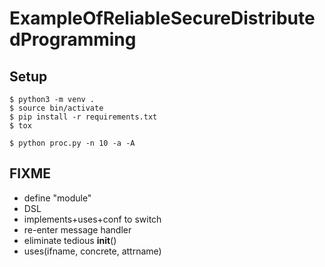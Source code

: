 # ExampleOfReliableSecureDistributedProgramming

Setup
-----

    $ python3 -m venv .
    $ source bin/activate
    $ pip install -r requirements.txt
    $ tox

    $ python proc.py -n 10 -a -A

FIXME
-----

- define "module"
- DSL
- implements+uses+conf to switch
- re-enter message handler
- eliminate tedious __init__()
- uses(ifname, concrete, attrname)
